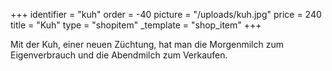 +++
identifier = "kuh"
order = -40
picture = "/uploads/kuh.jpg"
price = 240
title = "Kuh"
type = "shopitem"
_template = "shop_item"
+++

Mit der Kuh, einer neuen Züchtung, hat man die Morgenmilch zum Eigenverbrauch und die Abendmilch zum Verkaufen.
